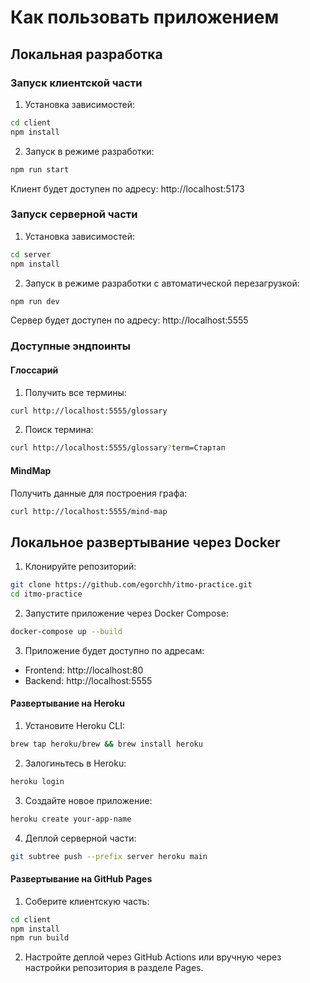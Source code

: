 # Как пользовать приложением

## Локальная разработка

### Запуск клиентской части

1. Установка зависимостей:
```bash
cd client
npm install
```

2. Запуск в режиме разработки:
```bash
npm run start
```

Клиент будет доступен по адресу: http://localhost:5173

### Запуск серверной части

1. Установка зависимостей:
```bash
cd server
npm install
```

2. Запуск в режиме разработки с автоматической перезагрузкой:
```bash
npm run dev
```

Сервер будет доступен по адресу: http://localhost:5555

### Доступные эндпоинты

#### Глоссарий

1. Получить все термины:
```bash
curl http://localhost:5555/glossary
```

2. Поиск термина:
```bash
curl http://localhost:5555/glossary?term=Стартап
```

#### MindMap

Получить данные для построения графа:
```bash
curl http://localhost:5555/mind-map
```

## Локальное развертывание через Docker

1. Клонируйте репозиторий:
```bash
git clone https://github.com/egorchh/itmo-practice.git
cd itmo-practice
```

2. Запустите приложение через Docker Compose:
```bash
docker-compose up --build
```

3. Приложение будет доступно по адресам:
- Frontend: http://localhost:80
- Backend: http://localhost:5555

#### Развертывание на Heroku

1. Установите Heroku CLI:
```bash
brew tap heroku/brew && brew install heroku
```

2. Залогиньтесь в Heroku:
```bash
heroku login
```

3. Создайте новое приложение:
```bash
heroku create your-app-name
```

4. Деплой серверной части:
```bash
git subtree push --prefix server heroku main
```

#### Развертывание на GitHub Pages

1. Соберите клиентскую часть:
```bash
cd client
npm install
npm run build
```

2. Настройте деплой через GitHub Actions или вручную через настройки репозитория в разделе Pages.